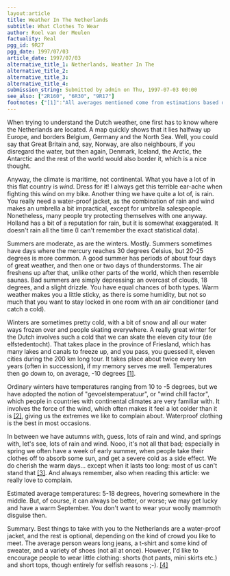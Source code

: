 ```yaml
---
layout:article
title: Weather In The Netherlands
subtitle: What Clothes To Wear
author: Roel van der Meulen
factuality: Real
pgg_id: 9R27
pgg_date: 1997/07/03
article_date: 1997/07/03
alternative_title_1: Netherlands, Weather In The
alternative_title_2: 
alternative_title_3: 
alternative_title_4: 
submission_string: Submitted by admin on Thu, 1997-07-03 00:00
see_also: ["2R160", "6R30", "9R17"]
footnotes: {"[1]":"All averages mentioned come from estimations based on my memory. I still plan to write an article about my memory...","[2]":"The more wind there is, the faster we loose our warmth through our skin, the colder it feels.","[3]":"Present company excluded: a year with only summer days above 30 degrees suits me fine.","[4]":"The weather prediction for the next five days in the Netherlands can be found at http://www.omroep.nl/cgi-bin/tt/nos/page/m/704 : probabilities of seeing some sun, rain, and the temperature extremes and wind force."}
---
```

<div>
<p>When trying to understand the Dutch weather, one first has to know where the Netherlands are located. A map quickly shows that it lies halfway up Europe, and borders Belgium, Germany and the North Sea. Well, you could say that Great Britain and, say, Norway, are also neighbours, if you disregard the water, but then again, Denmark, Iceland, the Arctic, the Antarctic and the rest of the world would also border it, which is a nice thought.</p>
<p>Anyway, the climate is maritime, not continental. What you have a lot of in this flat country is <em>wind</em>. Dress for it! I always get this terrible ear-ache when fighting this wind on my bike. Another thing we have quite a lot of, is rain. You really need a water-proof jacket, as the combination of rain and wind makes an umbrella a bit impractical, except for umbrella salespeople. Nonetheless, many people try protecting themselves with one anyway. Holland has a bit of a reputation for rain, but it is somewhat exaggerated. It doesn't rain all the time (I can't remember the exact statistical data).</p>
<p>Summers are moderate, as are the winters. Mostly. Summers sometimes have days where the mercury reaches 30 degrees Celsius, but 20-25 degrees is more common. A good summer has periods of about four days of great weather, and then one or two days of thunderstorms. The air freshens up after that, unlike other parts of the world, which then resemble saunas. Bad summers are simply depressing: an overcast of clouds, 18 degrees, and a slight drizzle. You have equal chances of both types. Warm weather makes you a little sticky, as there is some humidity, but not so much that you want to stay locked in one room with an air conditioner (and catch a cold).</p>
<p>Winters are sometimes pretty cold, with a bit of snow and all our water ways frozen over and people skating everywhere. A really great winter for the Dutch involves such a cold that we can skate the eleven city tour (de elfstedentocht). That takes place in the province of Friesland, which has many lakes and canals to freeze up, and you pass, you guessed it, eleven cities during the 200 km long tour. It takes place about twice every ten years (often in succession), if my memory serves me well. Temperatures then go down to, on average, -10 degrees <a href="#footnotes.1" class="footnote-link">[1]</a>.</p>
<p>Ordinary winters have temperatures ranging from 10 to -5 degrees, but we have adopted the notion of "gevoelstemperatuur", or "wind chill factor", which people in countries with continental climates are very familiar with. It involves the force of the wind, which often makes it feel a lot colder than it is <a href="#footnotes.2" class="footnote-link">[2]</a>, giving us the extremes we like to complain about. Waterproof clothing is the best in most occasions.</p>
<p>In between we have autumns with, guess, lots of rain and wind, and springs with, let's see, lots of rain and wind. Nooo, it's not all that bad; especially in spring we often have a week of early summer, when people take their clothes off to absorb some sun, and get a severe cold as a side effect. We do cherish the warm days... except when it lasts too long: most of us can't stand that <a href="#footnotes.3" class="footnote-link">[3]</a>. And always remember, also when reading this article: we really love to complain.</p>
<p>Estimated average temperatures: 5-18 degrees, hovering somewhere in the middle. But, of course, it can always be better, or worse; we may get lucky and have a warm September. You don't want to wear your woolly mammoth disguise then.</p>
<p>Summary. Best things to take with you to the Netherlands are a water-proof jacket, and the rest is optional, depending on the kind of crowd you like to meet. The average person wears long jeans, a t-shirt and some kind of sweater, and a variety of shoes (not all at once). However, I'd like to encourage people to wear little clothing: shorts (hot pants, mini skirts etc.) and short tops, though entirely for selfish reasons ;-). <a href="#footnotes.4" class="footnote-link">[4]</a></p>
</div>

